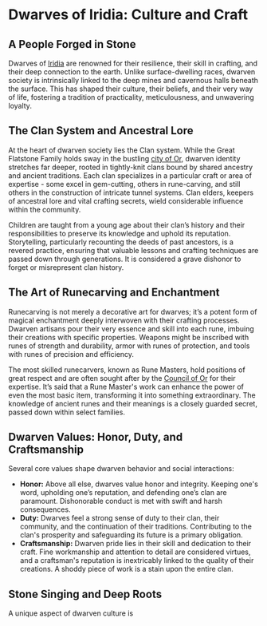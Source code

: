 # Dwarves of Iridia: Culture and Craft

## A People Forged in Stone

Dwarves of [Iridia](/geography/world/iridia.md) are renowned for their resilience, their skill in crafting, and their deep connection to the earth. Unlike surface-dwelling races, dwarven society is intrinsically linked to the deep mines and cavernous halls beneath the surface. This has shaped their culture, their beliefs, and their very way of life, fostering a tradition of practicality, meticulousness, and unwavering loyalty.

## The Clan System and Ancestral Lore

At the heart of dwarven society lies the Clan system. While the Great Flatstone Family holds sway in the bustling [city of Or](/geography/settlement/city/city-of-or.md), dwarven identity stretches far deeper, rooted in tightly-knit clans bound by shared ancestry and ancient traditions. Each clan specializes in a particular craft or area of expertise - some excel in gem-cutting, others in rune-carving, and still others in the construction of intricate tunnel systems.  Clan elders, keepers of ancestral lore and vital crafting secrets, wield considerable influence within the community.

Children are taught from a young age about their clan’s history and their responsibilities to preserve its knowledge and uphold its reputation. Storytelling, particularly recounting the deeds of past ancestors, is a revered practice, ensuring that valuable lessons and crafting techniques are passed down through generations. It is considered a grave dishonor to forget or misrepresent clan history.

## The Art of Runecarving and Enchantment

Runecarving is not merely a decorative art for dwarves; it’s a potent form of magical enchantment deeply interwoven with their crafting processes. Dwarven artisans pour their very essence and skill into each rune, imbuing their creations with specific properties. Weapons might be inscribed with runes of strength and durability, armor with runes of protection, and tools with runes of precision and efficiency. 

The most skilled runecarvers, known as Rune Masters, hold positions of great respect and are often sought after by the [Council of Or](/geography/settlement/city/city-of-or/council-of-or.md) for their expertise. It’s said that a Rune Master's work can enhance the power of even the most basic item, transforming it into something extraordinary.  The knowledge of ancient runes and their meanings is a closely guarded secret, passed down within select families.

## Dwarven Values: Honor, Duty, and Craftsmanship

Several core values shape dwarven behavior and social interactions:

*   **Honor:** Above all else, dwarves value honor and integrity. Keeping one's word, upholding one’s reputation, and defending one’s clan are paramount. Dishonorable conduct is met with swift and harsh consequences.
*   **Duty:** Dwarves feel a strong sense of duty to their clan, their community, and the continuation of their traditions. Contributing to the clan's prosperity and safeguarding its future is a primary obligation.
*   **Craftsmanship:**  Dwarven pride lies in their skill and dedication to their craft. Fine workmanship and attention to detail are considered virtues, and a craftsman's reputation is inextricably linked to the quality of their creations. A shoddy piece of work is a stain upon the entire clan.

## Stone Singing and Deep Roots

A unique aspect of dwarven culture is 
